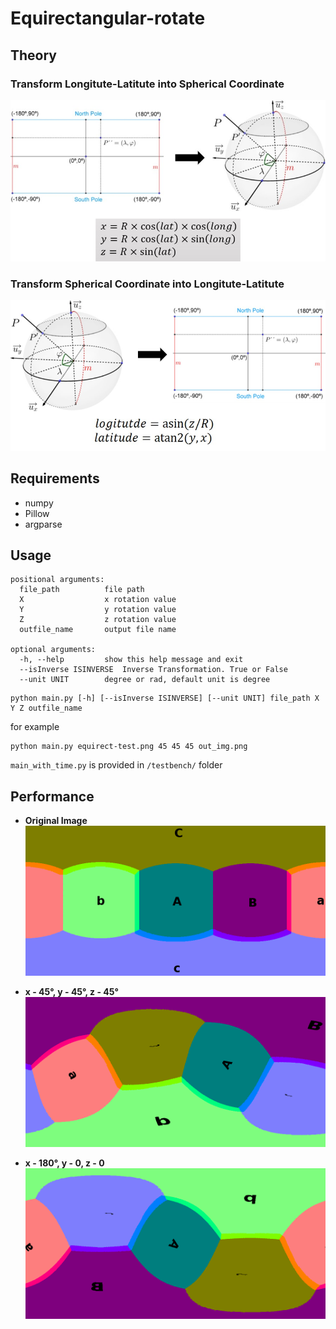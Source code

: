 # Equirectangular-rotate

## Theory
### Transform Longitute-Latitute into Spherical Coordinate
![](./docs-img/equirect2sphere.png)
### Transform Spherical Coordinate into Longitute-Latitute
![](./docs-img/spherical2equirect.png)

## Requirements
- numpy
- Pillow
- argparse

## Usage
```
positional arguments:
  file_path          file path
  X                  x rotation value
  Y                  y rotation value
  Z                  z rotation value
  outfile_name       output file name

optional arguments:
  -h, --help         show this help message and exit
  --isInverse ISINVERSE  Inverse Transformation. True or False
  --unit UNIT        degree or rad, default unit is degree
```

```
python main.py [-h] [--isInverse ISINVERSE] [--unit UNIT] file_path X Y Z outfile_name
```

for example
```
python main.py equirect-test.png 45 45 45 out_img.png
```

`main_with_time.py` is provided in `/testbench/` folder

## Performance
- **Original Image**
![](./testbench/equirect-test.png)

- **x - 45°, y - 45°, z - 45°**
![](./testbench/out.png)

- **x - 180°, y - 0, z - 0**
![](testbench/x180.png)
